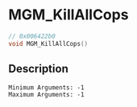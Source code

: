 # MGM_KillAllCops
```c
// 0x006422b0
void MGM_KillAllCops()
```
## Description
```
Minimum Arguments: -1
Maximum Arguments: -1
```

